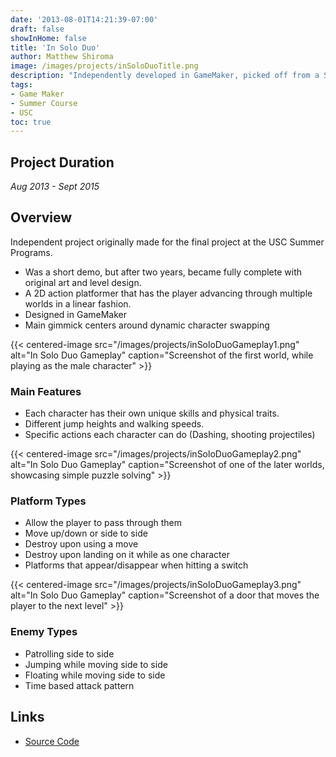 ```yaml
---
date: '2013-08-01T14:21:39-07:00'
draft: false
showInHome: false
title: 'In Solo Duo'
author: Matthew Shiroma
image: /images/projects/inSoloDuoTitle.png
description: "Independently developed in GameMaker, picked off from a Summer@USC final project"
tags:
- Game Maker
- Summer Course
- USC
toc: true
---
```


## Project Duration

*Aug 2013 - Sept 2015*

## Overview

Independent project originally made for the final project at the USC Summer Programs.
- Was a short demo, but after two years, became fully complete with original art and level design.
- A 2D action platformer that has the player advancing through multiple worlds in a linear fashion.
- Designed in GameMaker
- Main gimmick centers around dynamic character swapping

{{< centered-image src="/images/projects/inSoloDuoGameplay1.png" alt="In Solo Duo Gameplay" caption="Screenshot of the first world, while playing as the male character" >}}

### Main Features

- Each character has their own unique skills and physical traits.
- Different jump heights and walking speeds.
- Specific actions each character can do (Dashing, shooting projectiles)

{{< centered-image src="/images/projects/inSoloDuoGameplay2.png" alt="In Solo Duo Gameplay" caption="Screenshot of one of the later worlds, showcasing simple puzzle solving" >}}

### Platform Types

- Allow the player to pass through them
- Move up/down or side to side
- Destroy upon using a move
- Destroy upon landing on it while as one character
- Platforms that appear/disappear when hitting a switch

{{< centered-image src="/images/projects/inSoloDuoGameplay3.png" alt="In Solo Duo Gameplay" caption="Screenshot of a door that moves the player to the next level" >}}

### Enemy Types

- Patrolling side to side
- Jumping while moving side to side
- Floating while moving side to side
- Time based attack pattern

## Links

- [Source Code](https://github.com/maishiroma/Project_InSoloDuo)